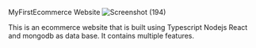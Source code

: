 MyFirstEcommerce Website
![Screenshot (194)](https://github.com/Yash1234964/EcomKing/assets/71121351/ff5b64b0-a5eb-4068-b01d-711848f31d8f)


This is an ecommerce website that is built using Typescript Nodejs React and mongodb as data base. It contains multiple features.
